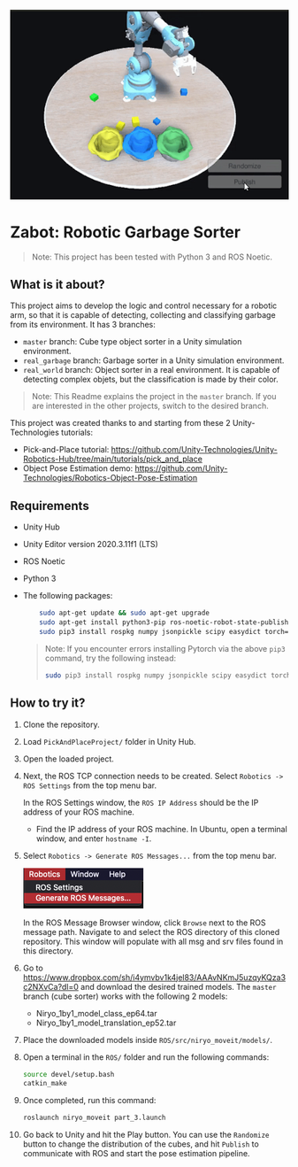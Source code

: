 <p align="center"><img src="img/zabotSim.gif"/></p>

# Zabot: Robotic Garbage Sorter

> Note: This project has been tested with Python 3 and ROS Noetic.

## What is it about?

This project aims to develop the logic and control necessary for a robotic arm, so that it is capable of detecting, collecting and classifying garbage from its environment. It has 3 branches:
    
   - `master` branch: Cube type object sorter in a Unity simulation environment.
   - `real_garbage` branch: Garbage sorter in a Unity simulation environment. 
   - `real_world` branch: Object sorter in a real environment. It is capable of detecting complex objets, but the classification is made by their color.
    
> Note: This Readme explains the project in the `master` branch. If you are interested in the other projects, switch to the desired branch.

This project was created thanks to and starting from these 2 Unity-Technologies tutorials:

  - Pick-and-Place tutorial: https://github.com/Unity-Technologies/Unity-Robotics-Hub/tree/main/tutorials/pick_and_place
  - Object Pose Estimation demo: https://github.com/Unity-Technologies/Robotics-Object-Pose-Estimation

## Requirements

  - Unity Hub
  - Unity Editor version 2020.3.11f1 (LTS)
  - ROS Noetic
  - Python 3
  - The following packages:
    ```bash
        sudo apt-get update && sudo apt-get upgrade
        sudo apt-get install python3-pip ros-noetic-robot-state-publisher ros-noetic-moveit ros-noetic-rosbridge-suite ros-noetic-joy ros-noetic-ros-control ros-noetic-ros-controllers ros-noetic-tf* ros-noetic-gazebo-ros-pkgs ros-noetic-joint-state-publisher
        sudo pip3 install rospkg numpy jsonpickle scipy easydict torch==1.7.1+cu101 torchvision==0.8.2+cu101 torchaudio==0.7.2 -f https://download.pytorch.org/whl/torch_stable.html
      ```

    > Note: If you encounter errors installing Pytorch via the above `pip3` command, try the following instead:
    > ```bash
    > sudo pip3 install rospkg numpy jsonpickle scipy easydict torch==1.7.1 torchvision==0.8.2 torchaudio==0.7.2 -f https://download.pytorch.org/whl/torch_stable.html
    > ```
  
## How to try it?

1. Clone the repository.
2. Load `PickAndPlaceProject/` folder in Unity Hub.
3. Open the loaded project.
4. Next, the ROS TCP connection needs to be created. Select `Robotics -> ROS Settings` from the top menu bar.

   In the ROS Settings window, the `ROS IP Address` should be the IP address of your ROS machine.

   - Find the IP address of your ROS machine. In Ubuntu, open a terminal window, and enter `hostname -I`.
5. Select `Robotics -> Generate ROS Messages...` from the top menu bar.

   ![](img/2_menu.png)

   In the ROS Message Browser window, click `Browse` next to the ROS message path. Navigate to and select the ROS directory of this cloned repository. This window will populate with all msg and srv files found in this directory.

6. Go to https://www.dropbox.com/sh/i4ymvbv1k4jel83/AAAvNKmJ5uzqyKQza3c2NXvCa?dl=0 and download the desired trained models. The `master` branch (cube sorter) works with the following 2 models:
    - Niryo_1by1_model_class_ep64.tar
    - Niryo_1by1_model_translation_ep52.tar
    
7. Place the downloaded models inside `ROS/src/niryo_moveit/models/`.
8. Open a terminal in the `ROS/` folder and run the following commands:
    ```bash
    source devel/setup.bash
    catkin_make
    ```
9. Once completed, run this command: 
    ```bash
    roslaunch niryo_moveit part_3.launch
    ```
10. Go back to Unity and hit the Play button. You can use the `Randomize` button to change the distribution of the cubes, and hit `Publish` to communicate with ROS and start the pose estimation pipeline.

